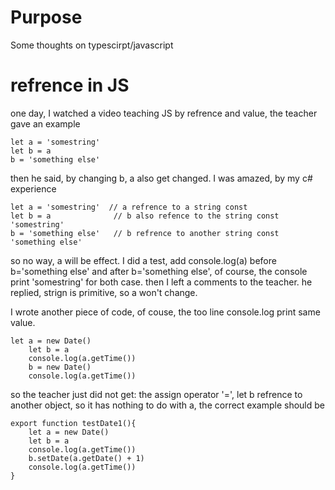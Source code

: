 # Purpose
Some thoughts on typescirpt/javascript

# refrence in JS  
one day, I watched a video teaching JS by refrence and value, the teacher gave an example
```
let a = 'somestring'
let b = a
b = 'something else'
```
then he said, by changing b, a also get changed.
I was amazed, by my c# experience
```
let a = 'somestring'  // a refrence to a string const
let b = a              // b also refence to the string const 'somestring'
b = 'something else'   // b refrence to another string const 'something else'
```
so no way, a will be effect. I did a test, add console.log(a) before b='something else' and after b='something else', of course, the console print 'somestring' for both case. then I left a comments to the teacher. he replied, strign is primitive, so a won't change. 

I wrote another piece of code, of couse, the too line console.log print same value.
```
let a = new Date()
    let b = a
    console.log(a.getTime())
    b = new Date()
    console.log(a.getTime())
```

so the teacher just did not get: 
the assign operator '=', let b refrence to another object, so it has nothing to do with a, the correct example should be

```
export function testDate1(){
    let a = new Date()
    let b = a
    console.log(a.getTime())
    b.setDate(a.getDate() + 1)
    console.log(a.getTime())
}
```

